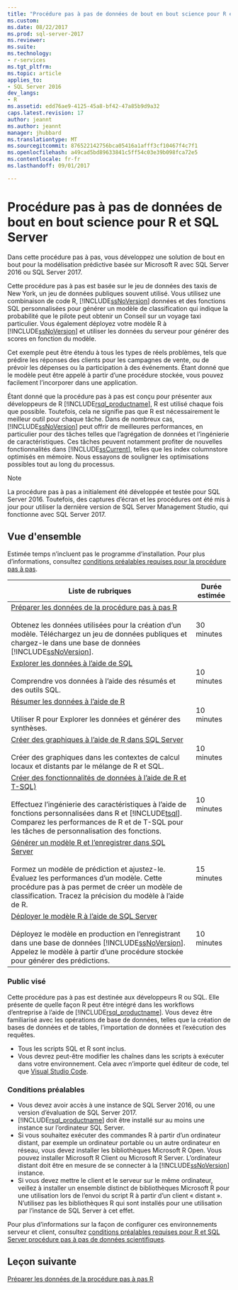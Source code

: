 ```yaml
---
title: "Procédure pas à pas de données de bout en bout science pour R et SQL Server | Documents Microsoft"
ms.custom: 
ms.date: 08/22/2017
ms.prod: sql-server-2017
ms.reviewer: 
ms.suite: 
ms.technology:
- r-services
ms.tgt_pltfrm: 
ms.topic: article
applies_to:
- SQL Server 2016
dev_langs:
- R
ms.assetid: edd76ae9-4125-45a8-bf42-47a85b9d9a32
caps.latest.revision: 17
author: jeannt
ms.author: jeannt
manager: jhubbard
ms.translationtype: MT
ms.sourcegitcommit: 876522142756bca05416a1afff3cf10467f4c7f1
ms.openlocfilehash: a49cad5bd89633841c5ff54c03e39b098fca72e5
ms.contentlocale: fr-fr
ms.lasthandoff: 09/01/2017

---
```

# <a name="end-to-end-data-science-walkthrough-for-r-and-sql-server"></a>Procédure pas à pas de données de bout en bout science pour R et SQL Server

Dans cette procédure pas à pas, vous développez une solution de bout en bout pour la modélisation prédictive basée sur Microsoft R avec SQL Server 2016 ou SQL Server 2017.

Cette procédure pas à pas est basée sur le jeu de données des taxis de New York, un jeu de données publiques souvent utilisé. Vous utilisez une combinaison de code R, [!INCLUDE[ssNoVersion](../../includes/ssnoversion-md.md)] données et des fonctions SQL personnalisées pour générer un modèle de classification qui indique la probabilité que le pilote peut obtenir un Conseil sur un voyage taxi particulier. Vous également déployez votre modèle R à [!INCLUDE[ssNoVersion](../../includes/ssnoversion-md.md)] et utiliser les données du serveur pour générer des scores en fonction du modèle.

Cet exemple peut être étendu à tous les types de réels problèmes, tels que prédire les réponses des clients pour les campagnes de vente, ou de prévoir les dépenses ou la participation à des événements. Étant donné que le modèle peut être appelé à partir d’une procédure stockée, vous pouvez facilement l’incorporer dans une application.

Étant donné que la procédure pas à pas est conçu pour présenter aux développeurs de R [!INCLUDE[rsql_productname](../../includes/rsql-productname-md.md)], R est utilisé chaque fois que possible. Toutefois, cela ne signifie pas que R est nécessairement le meilleur outil pour chaque tâche. Dans de nombreux cas, [!INCLUDE[ssNoVersion](../../includes/ssnoversion-md.md)] peut offrir de meilleures performances, en particulier pour des tâches telles que l’agrégation de données et l’ingénierie de caractéristiques.  Ces tâches peuvent notamment profiter de nouvelles fonctionnalités dans [!INCLUDE[ssCurrent](../../includes/sscurrent-md.md)], telles que les index columnstore optimisés en mémoire. Nous essayons de souligner les optimisations possibles tout au long du processus.

> [!NOTE]
> La procédure pas à pas a initialement été développée et testée pour SQL Server 2016. Toutefois, des captures d’écran et les procédures ont été mis à jour pour utiliser la dernière version de SQL Server Management Studio, qui fonctionne avec SQL Server 2017.

## <a name="overview"></a>Vue d'ensemble

Estimée temps n’incluent pas le programme d’installation. Pour plus d’informations, consultez [conditions préalables requises pour la procédure pas à pas](../tutorials/walkthrough-prerequisites-for-data-science-walkthroughs.md).

|Liste de rubriques|Durée estimée|
|-|------------------------------|
|[Préparer les données de la procédure pas à pas R](../tutorials/walkthrough-prepare-the-data.md) <br /><br />Obtenez les données utilisées pour la création d’un modèle. Téléchargez un jeu de données publiques et chargez-le dans une base de données [!INCLUDE[ssNoVersion](../../includes/ssnoversion-md.md)].|30 minutes|
|[Explorer les données à l’aide de SQL](../tutorials/walkthrough-view-and-explore-the-data.md) <br /><br />Comprendre vos données à l’aide des résumés et des outils SQL.|10 minutes|
|[Résumer les données à l’aide de R](../tutorials/walkthrough-view-and-summarize-data-using-r.md) <br /><br />Utiliser R pour Explorer les données et générer des synthèses.|10 minutes|
|[Créer des graphiques à l’aide de R dans SQL Server](../tutorials/walkthrough-create-graphs-and-plots-using-r.md) <br /><br />Créer des graphiques dans les contextes de calcul locaux et distants par le mélange de R et SQL.|10 minutes|
|[Créer des fonctionnalités de données à l’aide de R et T-SQL)](../tutorials/walkthrough-create-data-features.md) <br /><br />Effectuez l’ingénierie des caractéristiques à l’aide de fonctions personnalisées dans R et [!INCLUDE[tsql](../../includes/tsql-md.md)]. Comparez les performances de R et de T-SQL pour les tâches de personnalisation des fonctions. |10 minutes|
|[Générer un modèle R et l’enregistrer dans SQL Server](../tutorials/walkthrough-build-and-save-the-model.md) <br /><br />Formez un modèle de prédiction et ajustez-le. Évaluez les performances d’un modèle. Cette procédure pas à pas permet de créer un modèle de classification. Tracez la précision du modèle à l’aide de R.|15 minutes|
|[Déployer le modèle R à l’aide de SQL Server](../tutorials/walkthrough-deploy-and-use-the-model.md) <br /><br />Déployez le modèle en production en l’enregistrant dans une base de données [!INCLUDE[ssNoVersion](../../includes/ssnoversion-md.md)]. Appelez le modèle à partir d’une procédure stockée pour générer des prédictions.|10 minutes|

### <a name="intended-audience"></a>Public visé

Cette procédure pas à pas est destinée aux développeurs R ou SQL. Elle présente de quelle façon R peut être intégré dans les workflows d’entreprise à l’aide de [!INCLUDE[rsql_productname](../../includes/rsql-productname-md.md)].  Vous devez être familiarisé avec les opérations de base de données, telles que la création de bases de données et de tables, l’importation de données et l’exécution des requêtes.

+ Tous les scripts SQL et R sont inclus.
+ Vous devrez peut-être modifier les chaînes dans les scripts à exécuter dans votre environnement. Cela avec n’importe quel éditeur de code, tel que [Visual Studio Code](https://code.visualstudio.com/Download).

### <a name="prerequisites"></a>Conditions préalables

+ Vous devez avoir accès à une instance de SQL Server 2016, ou une version d’évaluation de SQL Server 2017.
+ [!INCLUDE[rsql_productname](../../includes/rsql-productname-md.md)] doit être installé sur au moins une instance sur l’ordinateur SQL Server.
+ Si vous souhaitez exécuter des commandes R à partir d’un ordinateur distant, par exemple un ordinateur portable ou un autre ordinateur en réseau, vous devez installer les bibliothèques Microsoft R Open. Vous pouvez installer Microsoft R Client ou Microsoft R Server. L’ordinateur distant doit être en mesure de se connecter à la [!INCLUDE[ssNoVersion](../../includes/ssnoversion-md.md)] instance.
+ Si vous devez mettre le client et le serveur sur le même ordinateur, veillez à installer un ensemble distinct de bibliothèques Microsoft R pour une utilisation lors de l’envoi du script R à partir d’un client « distant ». N’utilisez pas les bibliothèques R qui sont installés pour une utilisation par l’instance de SQL Server à cet effet.

Pour plus d’informations sur la façon de configurer ces environnements serveur et client, consultez [conditions préalables requises pour R et SQL Server procédure pas à pas de données scientifiques](../tutorials/walkthrough-prerequisites-for-data-science-walkthroughs.md).

## <a name="next-lesson"></a>Leçon suivante

[Préparer les données de la procédure pas à pas R](../tutorials/walkthrough-prepare-the-data.md)

